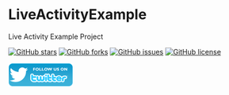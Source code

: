 # LiveActivityExample
Live Activity Example Project

[![GitHub stars](https://img.shields.io/github/stars/alicanbatur/LiveActivityExample.svg)](https://github.com/alicanbatur/LiveActivityExample/stargazers) [![GitHub forks](https://img.shields.io/github/forks/alicanbatur/LiveActivityExample.svg.svg)](https://github.com/alicanbatur/LiveActivityExample/stargazers) [![GitHub issues](https://img.shields.io/github/issues/alicanbatur/LiveActivityExample.svg.svg)](https://github.com/alicanbatur/LiveActivityExample/issues) [![GitHub license](https://img.shields.io/github/license/alicanbatur/LiveActivityExample.svg.svg)](https://github.com/alicanbatur/LiveActivityExample)

[![alt text][TwitterIcon]][Twitter]

[TwitterIcon]: /icons/twitter.png (twitter)

[Twitter]: https://www.twitter.com/alicanbatur
